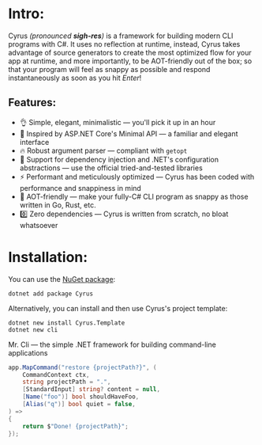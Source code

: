 # Intro:
Cyrus *(pronounced **sigh-res**)* is a framework for building modern CLI programs with C#.
It uses no reflection at runtime, instead, Cyrus takes advantage of source generators to create the most optimized flow for your app at runtime, and more importantly, to be AOT-friendly out of the box; so that your program will feel as snappy as possible and respond instantaneously as soon as you hit *Enter*!

## Features:
- 👌 Simple, elegant, minimalistic — you'll pick it up in an hour
- 💎 Inspired by ASP.NET Core's Minimal API — a familiar and elegant interface
- 🔥 Robust argument parser — compliant with `getopt`
- 💉 Support for dependency injection and .NET's configuration abstractions — use the official tried-and-tested libraries
- ⚡ Performant and meticulously optimized — Cyrus has been coded with performance and snappiness in mind
- 💨 AOT-friendly — make your fully-C# CLI program as snappy as those written in Go, Rust, etc.
- 0️⃣ Zero dependencies — Cyrus is written from scratch, no bloat whatsoever

# Installation:

You can use the [NuGet package](https://www.nuget.org/packages/Cyrus/):
```shell
dotnet add package Cyrus
```

Alternatively, you can install and then use Cyrus's project template:
```
dotnet new install Cyrus.Template
dotnet new cli
```

Mr. Cli — the simple .NET framework for building command-line applications
```csharp
app.MapCommand("restore {projectPath?}", (
    CommandContext ctx,
    string projectPath = ".",
    [StandardInput] string? content = null,
    [Name("foo")] bool shouldHaveFoo,
    [Alias("q")] bool quiet = false,
) =>
{
    return $"Done! {projectPath}";
});
```
